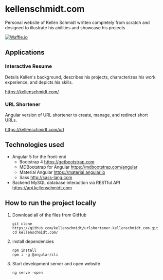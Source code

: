 # kellenschmidt.com

Personal website of Kellen Schmidt written completely from scratch and designed to illustrate his abilities and showcase his projects

[![Waffle.io](https://badge.waffle.io/kellenschmidt/urlshortener.kellenschmidt.com.png?staged%20for%20development&title=Staged%20for%20Development)](https://waffle.io/kellenschmidt/urlshortener.kellenschmidt.com?utm_source=badge)

## Applications

### Interactive Resume

Details Kellen's background, describes his projects, characterizes his work experience, and depicts his skills.

https://kellenschmidt.com/

### URL Shortener

Angular version of URL shortener to create, manage, and redirect short URLs.

https://kellenschmidt.com/url

## Technologies used

- Angular 5 for the front-end
  - Bootstrap 4 https://getbootstrap.com
  - MDBootstrap for Angular https://mdbootstrap.com/angular
  - Material Angular https://material.angular.io
  - Sass http://sass-lang.com
- Backend MySQL database interaction via RESTful API https://api.kellenschmidt.com

## How to run the project locally

1. Download all of the files from GitHub

    ```Shell
    git clone https://github.com/kellenschmidt/urlshortener.kellenschmidt.com.git
    cd kellenschmidt.com/
    ```
2. Install dependencies

    ```Shell
    npm install
    npm i -g @angular/cli
    ```
3. Start development server and open website

    ```Shell
    ng serve -open
    ```
